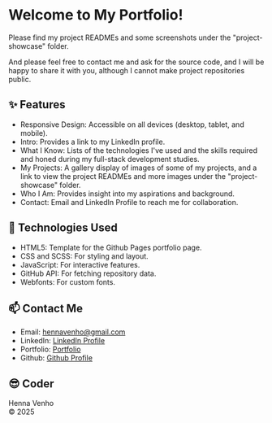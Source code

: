 # Welcome to My Portfolio!

Please find my project READMEs and some screenshots under the "project-showcase" folder. 

And please feel free to contact me and ask for the source code, and I will be happy to share it with you, although I cannot make project repositories public.


## :sparkles: Features
- Responsive Design: Accessible on all devices (desktop, tablet, and mobile).
- Intro: Provides a link to my LinkedIn profile.
- What I Know: Lists of the technologies I've used and the skills required and honed during my full-stack development studies.
- My Projects: A gallery display of images of some of my projects, and a link to view the project READMEs and more images under the "project-showcase" folder.
- Who I Am: Provides insight into my aspirations and background.
- Contact: Email and LinkedIn Profile to reach me for collaboration.


## :wrench: Technologies Used
- HTML5: Template for the Github Pages portfolio page.
- CSS and SCSS: For styling and layout.
- JavaScript: For interactive features.
- GitHub API: For fetching repository data.
- Webfonts: For custom fonts.


## :mailbox: Contact Me

- Email: hennavenho@gmail.com
- LinkedIn: <a href="https://www.linkedin.com/in/henna-venho" target="_blank"
                    rel="noopener noreferrer">LinkedIn Profile</a>
- Portfolio: <a href="https://hennavenho.github.io/Portfolio/" target="_blank"
                    rel="noopener noreferrer">Portfolio</a>
- Github: <a href="https://github.com/HennaVenho" target="_blank"
                    rel="noopener noreferrer">Github Profile</a>


## :sunglasses: Coder 

Henna Venho <br>
:copyright: 2025